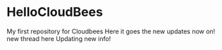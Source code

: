 # HelloCloudBees
My first repository for Cloudbees
Here it goes the new updates now on!
new thread here
Updating new info!
